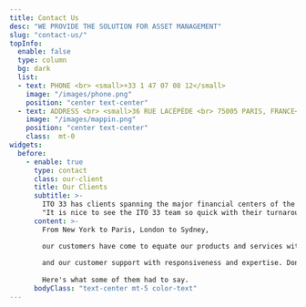 ```yaml
---
title: Contact Us
desc: "WE PROVIDE THE SOLUTION FOR ASSET MANAGEMENT"
slug: "contact-us/"
topInfo:
  enable: false
  type: column
  bg: dark
  list:
  - text: PHONE <br> <small>+33 1 47 07 08 12</small>
    image: "/images/phone.png"
    position: "center text-center"
  - text: ADDRESS <br> <small>36 RUE LACÉPÈDE <br> 75005 PARIS, FRANCE</small>
    image: "/images/mappin.png"
    position: "center text-center"
    class:  mt-0
widgets:
  before:
    - enable: true
      type: contact
      class: our-client
      title: Our Clients
      subtitle: >-
        ITO 33 has clients spanning the major financial centers of the world. <br>
        "It is nice to see the ITO 33 team so quick with their turnaround."<br> Large Swiss asset manager with a strong emphasis on convertible bonds"
      content: >-
        From New York to Paris, London to Sydney,    

        our customers have come to equate our products and services with quality and reliability,    
        
        and our customer support with responsiveness and expertise. Don't take our word for it, though.    
        
        Here's what some of them had to say.
      bodyClass: "text-center mt-5 color-text"
---
```

